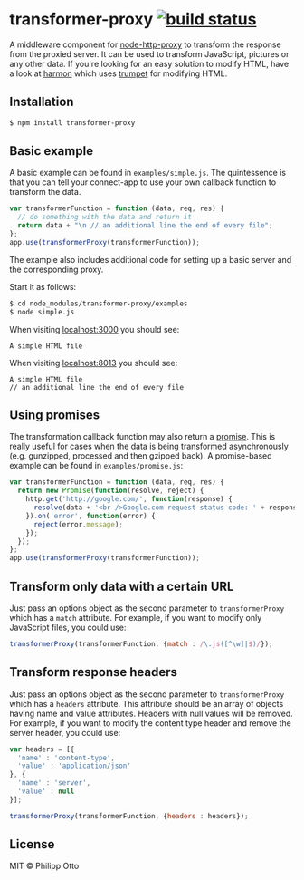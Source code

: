 transformer-proxy [![build status](https://secure.travis-ci.org/philippotto/transformer-proxy.png)](http://travis-ci.org/philippotto/transformer-proxy)
=================

A middleware component for [node-http-proxy](https://github.com/nodejitsu/node-http-proxy) to transform the response from the proxied server.
It can be used to transform JavaScript, pictures or any other data.
If you're looking for an easy solution to modify HTML, have a look at [harmon](https://github.com/No9/harmon) which uses [trumpet](https://github.com/substack/node-trumpet) for modifying HTML.

## Installation

```bash
$ npm install transformer-proxy
```

## Basic example

A basic example can be found in ```examples/simple.js```. The quintessence is that you can tell your connect-app to use your own callback function to transform the data.

```javascript
var transformerFunction = function (data, req, res) {
  // do something with the data and return it
  return data + "\n // an additional line the end of every file";
};
app.use(transformerProxy(transformerFunction));
```

The example also includes additional code for setting up a basic server and the corresponding proxy.

Start it as follows:
```bash
$ cd node_modules/transformer-proxy/examples
$ node simple.js
```

When visiting [localhost:3000](http://localhost:3000) you should see:
```
A simple HTML file
```
When visiting [localhost:8013](http://localhost:8013) you should see:
```
A simple HTML file
// an additional line the end of every file
```

## Using promises

The transformation callback function may also return a [promise](https://www.npmjs.com/package/promise). This is really useful for cases when the data is being transformed asynchronously (e.g. gunzipped, processed and then gzipped back). A promise-based example can be found in ```examples/promise.js```:

```javascript
var transformerFunction = function (data, req, res) {
  return new Promise(function(resolve, reject) {
    http.get('http://google.com/', function(response) {
      resolve(data + '<br />Google.com request status code: ' + response.statusCode);
    }).on('error', function(error) {
      reject(error.message);
    });
  });
};
app.use(transformerProxy(transformerFunction));
```

## Transform only data with a certain URL

Just pass an options object as the second parameter to ```transformerProxy``` which has a `match` attribute.
For example, if you want to modify only JavaScript files, you could use:

```javascript
transformerProxy(transformerFunction, {match : /\.js([^\w]|$)/});
```

## Transform response headers

Just pass an options object as the second parameter to ```transformerProxy``` which has a `headers` attribute.
This attribute should be an array of objects having name and value attributes. Headers with null values will be removed.
For example, if you want to modify the content type header and remove the server header, you could use:

```javascript
var headers = [{
  'name' : 'content-type',
  'value' : 'application/json'
}, {
  'name' : 'server',
  'value' : null
}];

transformerProxy(transformerFunction, {headers : headers});
```

## License
MIT &copy; Philipp Otto
